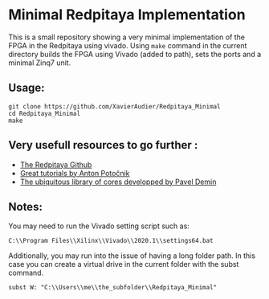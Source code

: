 # Minimal Redpitaya Implementation

This is a small repository showing a very minimal implementation of the FPGA in the Redpitaya using vivado.
Using `make` command in the current directory builds the FPGA using Vivado (added to path), sets the ports and a minimal Zinq7 unit.

## Usage:
```
git clone https://github.com/XavierAudier/Redpitaya_Minimal
cd Redpitaya_Minimal
make
```

## Very usefull resources to go further :
- [The Redpitaya Github](https://github.com/RedPitaya/RedPitaya)
- [Great tutorials by Anton Potočnik](https://github.com/apotocnik/redpitaya_guide)
- [The ubiquitous library of cores developped by Pavel Demin](https://github.com/pavel-demin/red-pitaya-notes)

## Notes:
You may need to run the Vivado setting script such as:

`C:\\Program Files\\Xilinx\\Vivado\\2020.1\\settings64.bat`

Additionally, you may run into the issue of having a long folder path.
In this case you can create a  virtual drive in the current folder with the subst command.

`subst W: "C:\\Users\\me\\the_subfolder\\Redpitaya_Minimal"`
